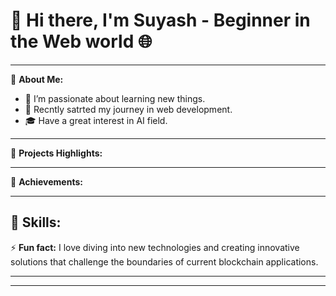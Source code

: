 # 👋 Hi there, I'm Suyash - Beginner in the Web world 🌐

---

🔭 **About Me:**
- 🌱 I’m passionate about learning new things.
- 💼 Recntly satrted my journey in web development.
- 🎓 Have a great interest in AI field.

---

🚀 **Projects Highlights:**


---

🌟 **Achievements:**


---
## 🚀 Skills:
<p align="left"> 
<!--    <img src="htt" width=45 height=45></img>
   <img src="https://github.com/RAW-si18/RAW-si18/blob/main/c%2B%2B.png" width=45 height=45></img>
   <img src="https://github.com/RAW-si18/RAW-si18/blob/main/c.png" width=45 height=45></img>
   <img src="https://github.com/RAW-si18/RAW-si18/blob/main/android_studio.png" width=45 height=45></img>
   <img src="https://github.com/RAW-si18/RAW-si18/blob/main/java.png" width=65 height=45></img>
   <img src="https://github.com/RAW-si18/RAW-si18/blob/main/mysql.png" width=60 height=45></img>
   <img src="https://github.com/RAW-si18/RAW-si18/blob/main/canva.webp" width=45 height=45></img>
   <img src="https://github.com/RAW-si18/RAW-si18/blob/main/autocad.png" width=60 height=45></img>
   <img src="https://github.com/RAW-si18/RAW-si18/blob/main/pandas.png" width=45 height=45></img> -->
</p>

⚡ **Fun fact:** I love diving into new technologies and creating innovative solutions that challenge the boundaries of current blockchain applications.

---

---

